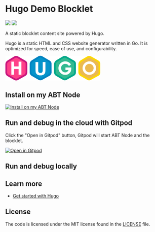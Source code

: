 # Hugo Demo Blocklet

![](https://github.com/arcblock/forge-webapp/workflows/build/badge.svg)
![](https://img.shields.io/badge/Powered%20By-ABT%20Node-yellowgreen)

A static blocklet content site powered by Hugo.

Hugo is a static HTML and CSS website generator written in Go. It is optimized for speed, ease of use, and configurability.

<img src="https://raw.githubusercontent.com/gohugoio/gohugoioTheme/master/static/images/hugo-logo-wide.svg?sanitize=true" alt="Hugo" width="300">

## Install on my ABT Node

[![Install on my ABT Node](https://raw.githubusercontent.com/blocklet/development-guide/main/assets/install_on_abtnode.svg)](https://install.arcblock.io/?action=blocklet-install&meta_url=https%3A%2F%2Fgithub.com%2Fblocklet%2Fhugo-demo%2Freleases%2Fdownload%2F1.0.3%2Fblocklet.json)

## Run and debug in the cloud with Gitpod

Click the "Open in Gitpod" button, Gitpod will start ABT Node and the blocklet.

[![Open in Gitpod](https://gitpod.io/button/open-in-gitpod.svg)](https://gitpod.io/#https://github.com/blocklet/hugo-demo)


## Run and debug locally

## Learn more

- [Get started with Hugo](https://gohugo.io/getting-started/quick-start/)

## License

The code is licensed under the MIT license found in the
[LICENSE](LICENSE) file.